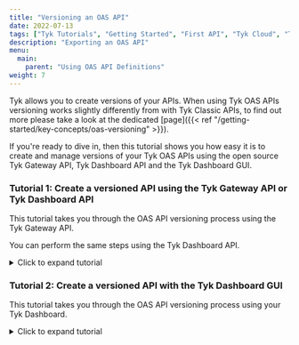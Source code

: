 ```yaml
---
title: "Versioning an OAS API"
date: 2022-07-13
tags: ["Tyk Tutorials", "Getting Started", "First API", "Tyk Cloud", "Tyk Self-Managed", "Tyk Open Source", "Versioning an OAS API"]
description: "Exporting an OAS API"
menu:
  main:
    parent: "Using OAS API Definitions"
weight: 7
---
```


Tyk allows you to create versions of your APIs. When using Tyk OAS APIs versioning works slightly differently from with Tyk Classic APIs, to find out more please take a look at the dedicated [page]({{< ref "/getting-started/key-concepts/oas-versioning" >}}).

If you're ready to dive in, then this tutorial shows you how easy it is to create and manage versions of your Tyk OAS APIs using the open source Tyk Gateway API, Tyk Dashboard API and the Tyk Dashboard GUI.

### Tutorial 1: Create a versioned API using the Tyk Gateway API or Tyk Dashboard API

This tutorial takes you through the OAS API versioning process using the Tyk Gateway API.

You can perform the same steps using the Tyk Dashboard API.

<details>
  <summary>
    Click to expand tutorial
  </summary>

#### Differences between using the Tyk Dashboard API and Tyk Gateway API

This tutorial has been written assuming that you are using the Tyk Gateway API.

You can also run these steps using the Tyk Dashboard API, noting the differences summarised here:

| Interface             | Port     | Endpoint        | Authorization Header  | Authorization credentials        |
|-----------------------|----------|-----------------|-----------------------|----------------------------------|
| Tyk Gateway API       | 8080     | `tyk/apis/oas`  | `x-tyk-authorization` | `secret` value set in `tyk.conf` |
| Tyk Dashboard API     | 3000     | `api/apis/oas`  | `Authorization`       | From Dashboard User Profile      |

As explained in the section on [Creating an OAS API]({{< ref "/getting-started/using-oas-definitions/create-an-oas-api" >}}) remember that when using the Tyk Dashboard API you only need to issue one command to create the API and load it onto the Gateway; when using the Tyk Gateway API you must remember to restart or hot reload the Gateway after creating the API.

* When using the Tyk Dashboard API, you can find your credentials key from your **User Profile > Edit Profile > Tyk Dashboard API Access Credentials**

{{< note success >}}
**Note**

You will also need to have ‘admin’ or ‘api’ rights if [RBAC]({{< ref "/tyk-dashboard/rbac.md" >}}) is enabled.
{{< /note >}}

#### Step 1: Create your base API

You need to create a new API that will be the [Base API]({{< ref "/getting-started/key-concepts/oas-versioning" >}}) for the future versions. You do this by sending a Tyk OAS API Definition to the Tyk Gateway API's `apis/oas` endpoint. Note that there is no special command required to create this new API as a Base API - i.e. any Tyk OAS API can be used as a Base API.

| Property     | Description            |
|--------------|------------------------|
| Resource URL | `/tyk/apis/oas`        |
| Method       | `POST`                 |
| Type         | None                   |
| Body         | Tyk OAS API Definition |
| Parameters   | None                   |

We will use [this](https://bit.ly/39tnXgO) minimal API definition.

```curl
curl --location --request POST 'http://{your-tyk-host}:{port}/tyk/apis/oas' \
--header 'x-tyk-authorization: {your-secret}' \
--header 'Content-Type: text/plain' \
--data-raw 
'{
  "info": {
    "title": "Petstore",
    "version": "1.0.0"
  },
  "openapi": "3.0.3",
  "components": {},
  "paths": {},
  "x-tyk-api-gateway": {
    "info": {
      "name": "Petstore",
      "state": {
        "active": true
      }
    },
    "upstream": {
      "url": "https://petstore.swagger.io/v2"
    },
    "server": {
      "listenPath": {
        "value": "/base-api/",
        "strip": true
      }
    }
  }
}'
```

If the command succeeds, you will see the following response, where `key` contains the unique identifier (`id`) for the API you have just created:

```.json
{
    "key": {NEW-API-ID},
    "status": "ok",
    "action": "added"
}
```

Once you have created your API, you will need to either restart the Tyk Gateway, or issue a hot reload command:

```curl
curl -H "x-tyk-authorization: {your-secret}" -s http://{your-tyk-host}:{port}/tyk/reload/group
```

#### Step 2: Test your new API

Try out your newly created API to confirm that it hits the upstream Petstore service as intended.

You could issue this command to request the details of the pet with id 123:

```curl
curl --location --request GET 'http://{GATEWAY_URL}/base-api/pet/123'
```

You should see the following response:

```.json
{
    "code": 1,
    "type": "error",
    "message": "Pet not found"
}
```
The above response shows that, whilst the request successfully reached the upstream URL, there is no pet in the store with id 123. This is the expected result.

#### Step 3: Create a new version of your API

Now you will create a second API, this time using the [Httpbin](https://httpbin.org/) service as the upstream URL. We are going to register this as a new version of your Base API.

The following call runs atomically: it creates a new API as a version of the Base API, updating the Base API accordingly.


| Property     | Description                                                                    |
|--------------|--------------------------------------------------------------------------------|
| Resource URL | `/tyk/apis/oas`                                                                |
| Method       | `POST`                                                                         |
| Type         | None                                                                           |
| Body         | Tyk OAS API Definition                                                         |
| Parameters   | Query (options): <br>- `base_api_id`: The API ID of the Base API to which the new version will be linked.<br>- `base_api_version_name`: The version name of the base API while creating the first version. This doesn't have to be sent for the next versions but if it is set, it will override the base API version name.<br>- `new_version_name`: The version name of the created version.<br>- `set_default`: If true, the new version is set as default version.|

```curl
curl --location --request POST 'http://{your-tyk-host}:{port}/tyk/apis/oas?
base_api_id={BASE-API-ID}&base_api_version_name=v1&new_version_name=v2&set_default=false' \
--header 'x-tyk-authorization: {your-secret}' \
--header 'Content-Type: text/plain' \
--data-raw '{
  "info": {
    "title": "Httpbin",
    "version": "1.0.0"
  },
  "openapi": "3.0.3",
  "components": {},
  "paths": {},
  "x-tyk-api-gateway": {
    "info": {
      "name": "Httpbin",
      "state": {
        "active": true
      }
    },
    "upstream": {
      "url": "http://httpbin.org"
    },
    "server": {
      "listenPath": {
        "value": "/second-api/",
        "strip": true
      }
    }
  }
}'
```
If the command succeeds, you will see the following response, where `key` contains the unique identifier (`id`) for the API you have just created:

```.json
{
    "key": {NEW-API-ID},
    "status": "ok",
    "action": "added"
}
```

Once you have created your API, you will need to either restart the Tyk Gateway, or issue a hot reload command:

```curl
curl -H "x-tyk-authorization: {your-secret}" -s http://{your-tyk-host}:{port}/tyk/reload/group
```

#### Step 4: Confirm that your new API is a Version API

In Step 3 we created a new API and automatically linked it to the Base API. You can verify that this new API is a Version API and not a Base API by inspecting the headers returned when you request the details of your API from Tyk.

Make a `GET` request to the `/apis/oas/` endpoint passing your new API's API-ID as a path parameter:

```curl
curl -v --location --request GET 'http://{your-tyk-host}:{port}/apis/oas/{API-ID}' --header 'x-tyk-authorization: {your-secret}'
```

You will see that the response includes a new header: `x-tyk-base-api-id`. This will be populated with the unique API-ID for the Base API:

```
Content-Type: application/json
x-tyk-base-api-id: {BASE-API-ID}
```

#### Step 5: Test your new API

Try out the newly created API by calling it directly and check that it hits the Httpbin service as intended:

```curl
curl --location --request GET 'http://{GATEWAY_URL}/second-api/get'
```
You should get the following response:

```.json
{
    "args": {},
    "headers": {
        "Accept": "*/*",
        "Accept-Encoding": "gzip, deflate, br",
        "Host": "httpbin.org",
        "Postman-Token": "ecaa7dff-fe6a-4511-852d-d24b7b4f16e4",
        "User-Agent": "PostmanRuntime/7.29.0",
        "X-Amzn-Trace-Id": "Root=1-62b03888-6f3cf17131ac9e0b12779c3d"
    },
    "origin": "::1, 82.77.245.53",
    "url": "http://httpbin.org/get"
}
```

This demonstrates that the request successfully reached the Httpbin upstream.

#### Step 6: Test your Version API

We confirmed in Step 4 that the new version is registered as a version of the original Base API. You can invoke a Version API by making a request to the Base API URL (`listen_path`) configuring the `x-tyk-version` header to select which version to address.

So, if you issue this request:

```curl
curl --location --request GET 'http://{GATEWAY_URL}/base-api/get' --header 'x-tyk-version: v2'
```

You should receive this response:

```.json
{
    "args": {},
    "headers": {
        "Accept": "*/*",
        "Accept-Encoding": "gzip, deflate, br",
        "Host": "httpbin.org",
        "Postman-Token": "74eb591c-ea47-4ca2-9552-66b04460a5d3",
        "User-Agent": "PostmanRuntime/7.29.0",
        "X-Amzn-Trace-Id": "Root=1-62b03f06-670ed0ea44a1a48452d0238e",
        "X-Tyk-Version": "v2"
    },
    "origin": "::1, 82.77.245.53",
    "url": "http://httpbin.org/get"
}
```
You can see that you got the same response as in step 5: this response has come from the Httpbin service rather than the Petstore service.

#### What did you just do?

In this tutorial you created two separate APIs that were designed to describe two different versions of an API. You delegated the responsibility of routing the requests to one of them (the Base API), and configured the second one to act as a secondary version (Version API).

</details>

### Tutorial 2: Create a versioned API with the Tyk Dashboard GUI

This tutorial takes you through the OAS API versioning process using your Tyk Dashboard.

<details>
  <summary>
    Click to expand tutorial
  </summary>

#### Step 1: Create your Base API

1. Select “APIs” from the “System Management” section


{{< img src="/img/oas/api-menu.png" alt="Add new API" >}}


2. Add a new API:

 - If you have a fresh Tyk installation with no other APIs added, click **Design new API**:

{{< img src="/img/oas/first-api.png" alt="First API screen" >}}

 - If you already have APIs in your Tyk installation, click **Add new API**:

{{< img src="/img/oas/add-new-api.png" alt="Add new API" >}}

3. Configure the API:

{{< img src="/img/oas/api-overview.png" alt="API Base Configuration" >}}

 - In the **Overview** section, provide a name for your API (**API Name**) and select the OAS HTTP type (**API Type**)
 - In the **Details** section, provide the URL for the upstream service your API should target (**Target URL**); for this tutorial you should use http://petstore.swagger.io/v2/
 - Click **Configure API** when you have finished

We will use this as your Base API but note that up to now you've not had to do anything different compared to creating any other Tyk OAS API via the Tyk Dashboard GUI.

#### Step 2: Create a new Version API

1. Within the Tyk Dashboard, go to the `APIs` menu and select your new API. You will create the new Version API from the **Actions** drop-down menu: select **Create a new version**.

{{< img src="/img/oas/create_new_version_action.png" alt="Create a new OAS API Version" >}}

2. The **Create new API version** dialog box will be displayed:

{{< img src="/img/oas/create_new_version_modal.png" alt="OAS Versioning settings dialog" >}}

3. Give your newly created Base API an **Exsisting Version Name** (v1 in the above example)
4. Enter a **New Version Name** for the new version you are creating (v2 in the above example)
5. Decide which of your two versions you want to set as your **Default Version**
6. Click **Create Version**

{{< note success >}}
**Note**  

After setting up a versioned API, when creating subsequent versions, the dialog box only asks you to add a new version name.
{{< /note >}}

#### Step 2.5: Additional step for Tyk Cloud and other Multi Gateway setups

For Tyk Cloud users, and other installations with multiple Gateways configured, the **Connect your Gateways** dialog box will be presented after you have completed Step 2.

{{< img src="/img/oas/connect-gateways-dialog.png" alt="Connect your Edge Gateways dialog" >}}

This step is where you can select to which Gateway(s) in your installation you want to deploy the versioned API. You can select one or more of your Gateways, or choose to deploy it later.

{{< img src="/img/oas/connect-gateways-drop-down.png" alt="Select your Edge Gateways" >}}

Click **Confirm** to continue.


#### Step 3: Save your APIs

Don't forget to click **Save** to confirm all the changes you've made to your Base API.

You now have a versioned API and have set one of the versions to be the default that is used if no version is indicated in a future API request.

{{< img src="/img/oas/created_new_version.png" alt="Versioned OAS API, set as Default" >}}

You can inspect the other versions of your API from the drop-down next to the API name:

{{< img src="/img/oas/version__dropdown.png" alt="Version drop-down" >}}

#### Step 4: Manage your Versions

After creating a version for your API, you are able to manage the versions.

1. From any of the versions of your API from the **Actions** drop-down menu

{{< img src="/img/oas/manage_versions_dropdown.png" alt="Manage versions Action menu" >}}

2. You will be taken to a **Manage Versions** page.

{{< img src="/img/oas/manage_versions_page.png" alt="Manage Versions page" >}}

From this screen you can:

 - Visualise all the versions

 - Create new versions

 - Perform search by version name

 - Set a specific version to be the default

 - Access a quick link to visit the API details page of a specific version

</details>